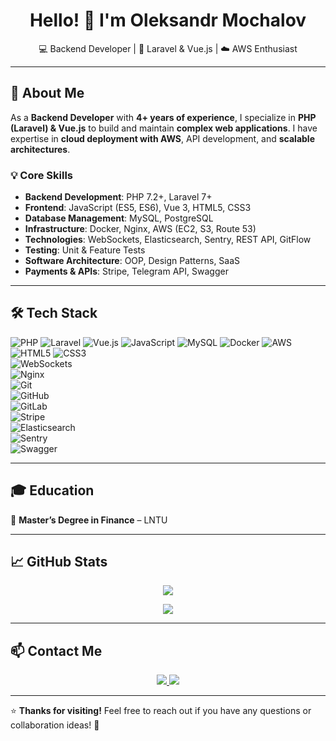<h1 align="center">Hello! 👋 I'm  Oleksandr Mochalov</h1>

<p align="center">
💻 Backend Developer | 🚀 Laravel & Vue.js | ☁️ AWS Enthusiast  
</p>

---

## 🚀 About Me  

As a **Backend Developer** with **4+ years of experience**, I specialize in **PHP (Laravel) & Vue.js** to build and maintain **complex web applications**. I have expertise in **cloud deployment with AWS**, API development, and **scalable architectures**.

### 💡 Core Skills  
- **Backend Development**: PHP 7.2+, Laravel 7+  
- **Frontend**: JavaScript (ES5, ES6), Vue 3, HTML5, CSS3  
- **Database Management**: MySQL, PostgreSQL  
- **Infrastructure**: Docker, Nginx, AWS (EC2, S3, Route 53)  
- **Technologies**: WebSockets, Elasticsearch, Sentry, REST API, GitFlow  
- **Testing**: Unit & Feature Tests  
- **Software Architecture**: OOP, Design Patterns, SaaS  
- **Payments & APIs**: Stripe, Telegram API, Swagger  

---

## 🛠 Tech Stack  
![PHP](https://img.shields.io/badge/PHP-777BB4?style=flat&logo=php&logoColor=white) 
![Laravel](https://img.shields.io/badge/Laravel-FF2D20?style=flat&logo=laravel&logoColor=white) 
![Vue.js](https://img.shields.io/badge/Vue.js-35495E?style=flat&logo=vue.js&logoColor=4FC08D) 
![JavaScript](https://img.shields.io/badge/JavaScript-F7DF1E?style=flat&logo=javascript&logoColor=black) 
![MySQL](https://img.shields.io/badge/MySQL-4479A1?style=flat&logo=mysql&logoColor=white) 
![Docker](https://img.shields.io/badge/Docker-2496ED?style=flat&logo=docker&logoColor=white) 
![AWS](https://img.shields.io/badge/AWS-232F3E?style=flat&logo=amazonaws&logoColor=white) 
![HTML5](https://img.shields.io/badge/HTML5-E34F26?style=flat&logo=html5&logoColor=white) 
![CSS3](https://img.shields.io/badge/CSS3-1572B6?style=flat&logo=css3&logoColor=white)  
![WebSockets](https://img.shields.io/badge/WebSockets-0078D7?style=flat&logo=websocket&logoColor=white)  
![Nginx](https://img.shields.io/badge/Nginx-009639?style=flat&logo=nginx&logoColor=white)  
![Git](https://img.shields.io/badge/Git-F05032?style=flat&logo=git&logoColor=white)  
![GitHub](https://img.shields.io/badge/GitHub-181717?style=flat&logo=github&logoColor=white)  
![GitLab](https://img.shields.io/badge/GitLab-FCA121?style=flat&logo=gitlab&logoColor=white)  
![Stripe](https://img.shields.io/badge/Stripe-008CDD?style=flat&logo=stripe&logoColor=white)  
![Elasticsearch](https://img.shields.io/badge/Elasticsearch-005571?style=flat&logo=elasticsearch&logoColor=white)  
![Sentry](https://img.shields.io/badge/Sentry-362D59?style=flat&logo=sentry&logoColor=white)  
![Swagger](https://img.shields.io/badge/Swagger-85EA2D?style=flat&logo=swagger&logoColor=white)  

---

## 🎓 Education  
📍 **Master’s Degree in Finance** – LNTU  

---

## 📈 GitHub Stats  

<p align="center">
<img src="https://github-readme-streak-stats.herokuapp.com/?user=molych&theme=dark&hide_border=true" />
</p>

<p align="center">
<img src="https://github-readme-stats.vercel.app/api?username=molych&show_icons=true&theme=dark&hide_border=true" />
</p>

---

## 📫 Contact Me  

<p align="center">
<a href="https://www.linkedin.com/in/oleksandr-mochalov-profile">
  <img src="https://img.shields.io/badge/LinkedIn-0077B5?style=for-the-badge&logo=linkedin&logoColor=white" />
</a>
<a href="mailto:molych69@gmail.com">
  <img src="https://img.shields.io/badge/Email-D14836?style=for-the-badge&logo=gmail&logoColor=white" />
</a>
</p>

---

⭐️ **Thanks for visiting!** Feel free to reach out if you have any questions or collaboration ideas! 🚀  
